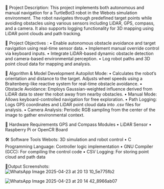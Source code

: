 📌 Project Description:
 This project implements both autonomous and manual navigation for a TurtleBot3 robot in the Webots simulation environment. The robot navigates through predefined target points while avoiding obstacles using various sensors including LiDAR, GPS, compass, and a camera. It also supports logging functionality for 3D mapping using LiDAR point clouds and path tracking.

 
🎯 Project Objectives :
•	Enable autonomous obstacle avoidance and target navigation using real-time sensor data.
•	Implement manual override control via keyboard inputs.
•	Integrate LiDAR-based dynamic obstacle detection and camera-based environmental perception.
•	Log robot paths and 3D point cloud data for mapping and analysis.


🧠 Algorithm & Model Development Autopilot Mode:
•	Calculates the robot’s orientation and distance to the target. Adjusts wheel speeds using a Braitenberg-like reactive system for real-time obstacle avoidance.
•	Obstacle Avoidance: Employs Gaussian-weighted influence derived from LiDAR data to steer the robot away from nearby obstacles.
•	Manual Mode: Allows keyboard-controlled navigation for free exploration.
•	Path Logging: Logs GPS coordinates and LiDAR point cloud data into .csv files for analysis.
•	Camera Analysis: Periodic RGB sampling from the center of the image to gather environmental context.


🧩 Hardware Requirements GPS and Compass Modules
•	LiDAR Sensor
•	Raspberry Pi or OpenCR Board

🛠️ Software Tools Webots: 3D simulation and robot control
•	C Programming Language: Controller logic implementation
•	GNU Compiler (GCC): For compiling the control code
•	CSV Logging: For storing point cloud and path data

📸Output Screenshots:
![WhatsApp Image 2025-04-23 at 20 13 10_5e775fb2](https://github.com/user-attachments/assets/f76bcf8c-db4f-4a75-a70e-3d4d3bb6c980)

![WhatsApp Image 2025-04-23 at 20 14 42_8966ab07](https://github.com/user-attachments/assets/852f63b9-69e6-426a-9570-b5401e61cccb)
